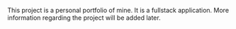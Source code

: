 This project is a personal portfolio of mine. It is a fullstack application. More information regarding the project will be added later.